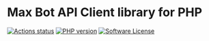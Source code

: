 # Max Bot API Client library for PHP

[![Actions status](https://github.com/BushlanovDev/max-bot-api-client-php/actions/workflows/ci.yml/badge.svg?style=flat-square)](https://github.com/BushlanovDev/max-bot-api-client-php/actions) 
[![PHP version](https://img.shields.io/badge/php-%3E%3D%208.3-8892BF.svg?style=flat-square)](https://github.com/BushlanovDev/max-bot-api-client-php) 
[![Software License](https://img.shields.io/badge/license-MIT-brightgreen.svg?style=flat-square)](LICENSE) 
